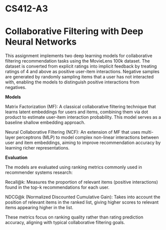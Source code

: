 # CS412-A3
# **Collaborative Filtering with Deep Neural Networks**

This assignment implements two deep learning models for collaborative filtering recommendation tasks using the MovieLens 100k dataset. The dataset is converted from explicit ratings into implicit feedback by treating ratings of 4 and above as positive user-item interactions. Negative samples are generated by randomly sampling items that a user has not interacted with, enabling the models to distinguish positive interactions from negatives.

**Models**

Matrix Factorization (MF): A classical collaborative filtering technique that learns latent embeddings for users and items, combining them via dot product to estimate user-item interaction probability. This model serves as a baseline shallow embedding approach.

Neural Collaborative Filtering (NCF): An extension of MF that uses multi-layer perceptrons (MLP) to model complex non-linear interactions between user and item embeddings, aiming to improve recommendation accuracy by learning richer representations.

**Evaluation**

The models are evaluated using ranking metrics commonly used in recommender systems research:

Recall@k: Measures the proportion of relevant items (positive interactions) found in the top-k recommendations for each user.

NDCG@k (Normalized Discounted Cumulative Gain): Takes into account the position of relevant items in the ranked list, giving higher scores to relevant items appearing higher in the list.

These metrics focus on ranking quality rather than rating prediction accuracy, aligning with typical collaborative filtering goals.
